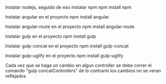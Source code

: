 Instalar nodejs, seguido de eso instalar npm 
	npm install npm

Instalar angular en el proyecto
	npm install angular

Instalar angular-route en el proyecto
	npm install angular-route

Instalar gulp en el proyecto
	npm install gulp

Instalar gulp-concat en el proyecto
	npm install gulp-concat

Instalar gulp-uglify en el proyecto
	npm install gulp-uglify

Cada vez que se haga un cambio en algun controller se debe correr el comando "gulp concatControllers" de lo contrario los cambios no se veran reflejados

